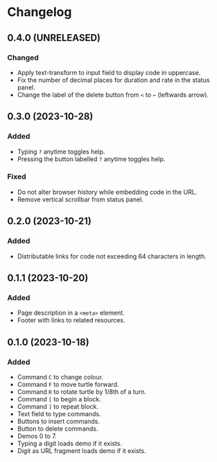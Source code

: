 Changelog
=========

0.4.0 (UNRELEASED)
------------------

### Changed

- Apply text-transform to input field to display code in uppercase.
- Fix the number of decimal places for duration and rate in the status panel.
- Change the label of the delete button from `<` to `←` (leftwards arrow).


0.3.0 (2023-10-28)
------------------

### Added

- Typing `?` anytime toggles help.
- Pressing the button labelled `?` anytime toggles help.

### Fixed

- Do not alter browser history while embedding code in the URL.
- Remove vertical scrollbar from status panel.


0.2.0 (2023-10-21)
------------------

### Added

- Distributable links for code not exceeding 64 characters in length.


0.1.1 (2023-10-20)
------------------

### Added

- Page description in a `<meta>` element.
- Footer with links to related resources.


0.1.0 (2023-10-18)
------------------

### Added

- Command `C` to change colour.
- Command `F` to move turtle forward.
- Command `R` to rotate turtle by 1/8th of a turn.
- Command `[` to begin a block.
- Command `]` to repeat block.
- Text field to type commands.
- Buttons to insert commands.
- Button to delete commands.
- Demos 0 to 7.
- Typing a digit loads demo if it exists.
- Digit as URL fragment loads demo if it exists.
